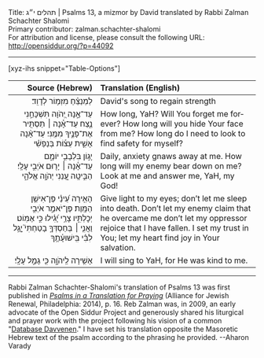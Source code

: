 <html>
<head></head>
<body>
Title: תהלים י״ג | Psalms 13, a mizmor by David translated by Rabbi Zalman Schachter Shalomi<br />
Primary contributor: zalman.schachter-shalomi<br />
For attribution and license, please consult the following URL: <a href="http://opensiddur.org/?p=44092">http://opensiddur.org/?p=44092</a>
<p />
<hr />

[xyz-ihs snippet="Table-Options"]<table style="margin-left: auto; margin-right: auto;" class="draggable">
<thead><tr><th id="x" style="text-align: right;">Source (Hebrew)</th><th style="text-align: left;">Translation (English)</th></tr></thead>
<tbody>
<tr><td style="vertical-align:top;">
<div class="liturgy" lang="he" style="text-align: right;">
<span class="instruction">לַמְנַצֵּ֗חַ 
מִזְמ֥וֹר לְדָוִֽד׃</span>
</div></td>

<td style="vertical-align:top;">
<div class="english" lang="en" style="text-align: left;">
<span class="instruction">David's song 
to regain strength</span>
</div></td></tr>


<tr><td style="vertical-align:top;">
<div class="liturgy" lang="he" style="text-align: right;">
עַד־אָ֣נָה יְ֭הֹוָה 
תִּשְׁכָּחֵ֣נִי נֶ֑צַח 
עַד־אָ֓נָה ׀ תַּסְתִּ֖יר 
אֶת־פָּנֶ֣יךָ מִמֶּֽנִּי׃
עַד־אָ֨נָה אָשִׁ֪ית 
עֵצ֡וֹת בְּנַפְשִׁ֗י
</div></td>

<td style="vertical-align:top;">
<div class="english" lang="en" style="text-align: left;">
How long, YaH?
Will You forget me forever?
How long will you hide 
Your face from me?
How long do I need to look 
to find safety for myself?
</div></td></tr>


<tr><td style="vertical-align:top;">
<div class="liturgy" lang="he" style="text-align: right;">
יָג֣וֹן בִּלְבָבִ֣י יוֹמָ֑ם 
עַד־אָ֓נָה ׀ יָר֖וּם אֹיְבִ֣י 
עָלָֽי׃
הַבִּ֣יטָֽה עֲ֭נֵנִי 
יְהֹוָ֣ה אֱלֹהָ֑י
</div></td>

<td style="vertical-align:top;">
<div class="english" lang="en" style="text-align: left;">
Daily, anxiety gnaws away at me. 
How long will my enemy 
bear down on me?
Look at me and answer me,
YaH, my God!
</div></td></tr>


<tr><td style="vertical-align:top;">
<div class="liturgy" lang="he" style="text-align: right;">
הָאִ֥ירָה עֵ֝ינַ֗י 
פֶּן־אִישַׁ֥ן הַמָּֽוֶת׃
פֶּן־יֹאמַ֣ר אֹיְבִ֣י 
יְכׇלְתִּ֑יו 
צָרַ֥י יָ֝גִ֗ילוּ 
כִּ֣י אֶמּֽוֹט׃
וַאֲנִ֤י ׀ בְּחַסְדְּךָ֣ בָטַחְתִּי֮ 
יָ֤גֵ֥ל לִבִּ֗י 
בִּֽישׁוּעָ֫תֶ֥ךָ
</div></td>

<td style="vertical-align:top;">
<div class="english" lang="en" style="text-align: left;">
Give light to my eyes; 
don’t let me sleep into death. 
Don’t let my enemy claim 
that he overcame me 
don’t let my oppressor rejoice 
that I have fallen.
I set my trust in You; 
let my heart find joy 
in Your salvation.
</div></td></tr>


<tr><td style="vertical-align:top;">
<div class="liturgy" lang="he" style="text-align: right;">
אָשִׁ֥ירָה לַֽיהֹוָ֑ה 
כִּ֖י גָמַ֣ל עָלָֽי׃
</div></td>

<td style="vertical-align:top;">
<div class="english" lang="en" style="text-align: left;">
I will sing to YaH, 
for He was kind to me.
</div></td></tr>
</tbody></table>

<hr />

Rabbi Zalman Schachter-Shalomi's translation of Psalms 13 was first published in <em><a href="https://www.indiebound.org/book/9780615976785">Psalms in a Translation for Praying</a><a href="https://www.indiebound.org/book/9780615976785"></a></em> (Alliance for Jewish Renewal, Philadelphia: 2014), p. 16. Reb Zalman was, in 2009, an early advocate of the Open Siddur Project and generously shared his liturgical and prayer work with the project following his vision of a common "<a href="/?p=7665">Database Davvenen</a>." I have set his translation opposite the Masoretic Hebrew text of the psalm according to the phrasing he provided. --Aharon Varady

&nbsp;
</body>
</html>